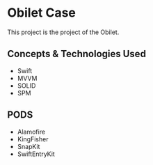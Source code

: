 # Obilet Case

This project is the project of the Obilet.

## Concepts & Technologies Used
- Swift
- MVVM
- SOLID
- SPM
  
## PODS
- Alamofire
- KingFisher
- SnapKit
- SwiftEntryKit
